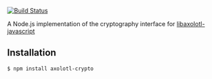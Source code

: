 [![Build Status](https://travis-ci.org/joebandenburg/libaxolotl-crypto-node.svg?branch=master)](https://travis-ci.org/joebandenburg/libaxolotl-crypto-node)

A Node.js implementation of the cryptography interface for [libaxolotl-javascript](https://github.com/joebandenburg/libaxolotl-javascript)

## Installation

```
$ npm install axolotl-crypto
```